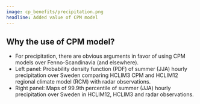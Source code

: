 ```yaml
---
image: cp_benefits/precipitation.png
headline: Added value of CPM model
---
```


## Why the use of CPM model?
- For precipitation, there are obvious arguments in favor of using CPM models over Fenno-Scandinavia (and elsewhere). 
- Left panel: Probability density function (PDF) of summer (JJA) hourly precipitation over Sweden comparing HCLIM3 CPM and HCLIM12 regional climate model (RCM) with radar observations.
- Right panel: Maps of 99.9th percentile of summer (JJA) hourly precipitation over Sweden in HCLIM12, HCLIM3 and radar observations.


